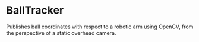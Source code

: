 # BallTracker
Publishes ball coordinates with respect to a robotic arm using OpenCV, from the perspective of a static overhead camera.
